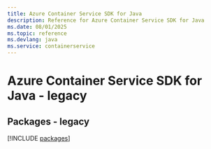 ```yaml
---
title: Azure Container Service SDK for Java
description: Reference for Azure Container Service SDK for Java
ms.date: 08/01/2025
ms.topic: reference
ms.devlang: java
ms.service: containerservice
---
```

# Azure Container Service SDK for Java - legacy
## Packages - legacy
[!INCLUDE [packages](container-service-index.md)]